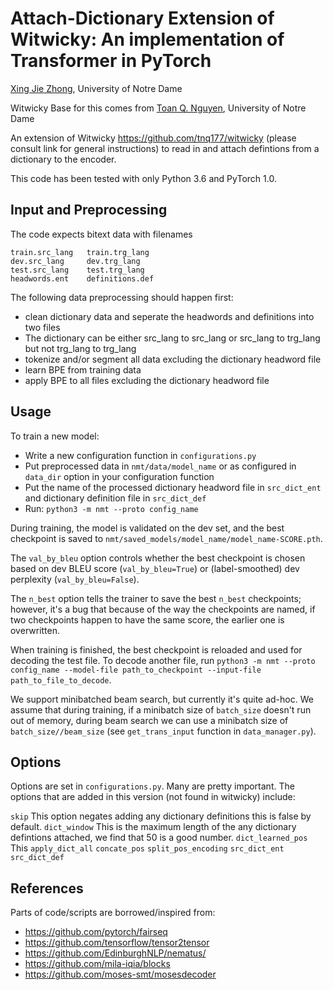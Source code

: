 # Attach-Dictionary Extension of Witwicky: An implementation of Transformer in PyTorch

[Xing Jie Zhong](), University of Notre Dame

Witwicky Base for this comes from [Toan Q. Nguyen](http://tnq177.github.io), University of Notre Dame

An extension of Witwicky https://github.com/tnq177/witwicky (please consult link for general instructions) to read in and attach defintions from a dictionary to the encoder. 

This code has been tested with only Python 3.6 and PyTorch 1.0.

## Input and Preprocessing

The code expects bitext data with filenames

    train.src_lang   train.trg_lang
    dev.src_lang     dev.trg_lang
    test.src_lang    test.trg_lang
    headwords.ent    definitions.def

The following data preprocessing should happen first:  
* clean dictionary data and seperate the headwords and definitions into two files 
* The dictionary can be either src_lang to src_lang or src_lang to trg_lang but not trg_lang to trg_lang
* tokenize and/or segment all data excluding the dictionary headword file
* learn BPE from training data
* apply BPE to all files excluding the dictionary headword file

## Usage

To train a new model:  
* Write a new configuration function in ``configurations.py``  
* Put preprocessed data in ``nmt/data/model_name`` or as configured in ``data_dir`` option in your configuration function  
* Put the name of the processed dictionary headword file in ``src_dict_ent`` and dictionary definition file in ``src_dict_def``
* Run: ``python3 -m nmt --proto config_name``  

During training, the model is validated on the dev set, and the best checkpoint is saved to ``nmt/saved_models/model_name/model_name-SCORE.pth``.

The `val_by_bleu` option controls whether the best checkpoint is chosen based on dev BLEU score (`val_by_bleu=True`) or (label-smoothed) dev perplexity (`val_by_bleu=False`).

The ``n_best`` option tells the trainer to save the best `n_best` checkpoints; however, it's a bug that because of the way the checkpoints are named, if two checkpoints happen to have the same score, the earlier one is overwritten.

When training is finished, the best checkpoint is reloaded and used for decoding the test file. To decode another file, run ``python3 -m nmt --proto config_name --model-file path_to_checkpoint --input-file path_to_file_to_decode``.  

We support minibatched beam search, but currently it's quite ad-hoc. We assume that during training, if a minibatch size of ``batch_size`` doesn't run out of memory, during beam search we can use a minibatch size of ``batch_size//beam_size`` (see ``get_trans_input`` function in ``data_manager.py``).

## Options

Options are set in `configurations.py`. Many are pretty important.
The options that are added in this version (not found in witwicky) include:

``skip`` This option negates adding any dictionary definitions this is false by default.
``dict_window`` This is the maximum length of the any dictionary defintions attached, we find that 50 is a good number.
``dict_learned_pos`` This 
``apply_dict_all``
``concate_pos``
``split_pos_encoding``
``src_dict_ent``
``src_dict_def``

## References

Parts of code/scripts are borrowed/inspired from:  

* https://github.com/pytorch/fairseq
* https://github.com/tensorflow/tensor2tensor
* https://github.com/EdinburghNLP/nematus/
* https://github.com/mila-iqia/blocks
* https://github.com/moses-smt/mosesdecoder
